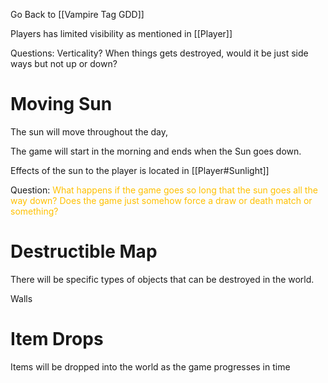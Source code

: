 Go Back to [[Vampire Tag GDD]]

Players has limited visibility as mentioned in [[Player]]

Questions:
Verticality? When things gets destroyed, would it be just side ways but not up or down?

# Moving Sun
The sun will move throughout the day,

The game will start in the morning and ends when the Sun goes down.

Effects of the sun to the player is located in [[Player#Sunlight]]

Question:
<span style="color:rgb(255, 192, 0)">What happens if the game goes so long that the sun goes all the way down? </span>
<span style="color:rgb(255, 192, 0)">Does the game just somehow force a draw or death match or something?</span>


# Destructible Map
There will be specific types of objects that can be destroyed in the world.

Walls


# Item Drops
Items will be dropped into the world as the game progresses in time

